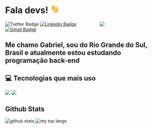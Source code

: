 <!--introducao-->
<h1> Fala devs! <img src="https://raw.githubusercontent.com/ABSphreak/ABSphreak/master/gifs/Hi.gif" width="30px"></h1>

<img align='right' src='https://user-images.githubusercontent.com/5713670/87202985-820dcb80-c2b6-11ea-9f56-7ec461c497c3.gif' width='200"'>

<!--redes sociais-->
![Twitter Badge](https://img.shields.io/badge/-@gabrielsnndev-1ca0f1?style=flat-square&labelColor=1ca0f1&logo=twitter&logoColor=white&link=https://twitter.com/gabrielsnndev) 
[![Linkedin Badge](https://img.shields.io/badge/-gabrielsenna-blue?style=flat-square&logo=Linkedin&logoColor=white&link=https://www.linkedin.com/in/harshkumarkhatri/)](https://www.linkedin.com/in/gabrielsenna-dev/) 
[![Gmail Badge](https://img.shields.io/badge/-gabriel.senna.dev@gmail.com-c14438?style=flat-square&logo=Gmail&logoColor=white&link=mailto:mailharshkhatri@gmail.com)](mailto:gabriel.senna.dev@gmail.com)

<h2> Me chamo Gabriel, sou do Rio Grande do Sul, Brasil e atualmente estou estudando programação back-end</h2>


## 💻 Tecnologias que mais uso
<div>
  <img src="https://img.shields.io/badge/Python-FFD43B?style=for-the-badge&logo=python&logoColor=blue">
  <img src="https://img.shields.io/badge/Java-ED8B00?style=for-the-badge&logo=openjdk&logoColor=white">
</div>


## Github Stats

<img height="160em" alt="github stats"
    src="https://github-readme-stats-celsiusdv.vercel.app/api?username=gabrielsnn-dev&hide=contribs,prs&count_private=true&show_icons=true&theme=blue-green"/>
 <img height="160em" alt="my top langs"
    src="https://github-readme-stats-celsiusdv.vercel.app/api/top-langs/?username=gabrielsnn-dev&layout=compact)](https://github.com/anuraghazra/github-readme-stats&langs_count=8&theme=blue-green"/>


